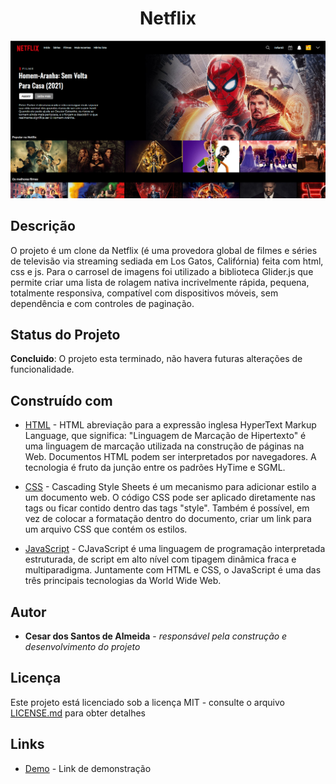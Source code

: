 <h1 align="center"> Netflix </h1>

<div align="center">
    <img src="DOC/resultado.png" alt="imagem-site" width="600" height="auto">
</div>

## Descrição

O projeto é um clone  da Netflix (é uma provedora global de filmes e séries de televisão via streaming sediada em Los Gatos, Califórnia) feita com html, css e js. Para o carrosel de imagens foi utilizado a biblioteca Glider.js que permite criar uma lista de rolagem nativa incrivelmente rápida, pequena, totalmente responsiva, compatível com dispositivos móveis, sem dependência e com controles de paginação.

## Status do Projeto

**Concluido**: O projeto esta terminado, não havera futuras alterações de funcionalidade.

## Construído com

* [HTML](https://www.w3schools.com/html/) - HTML abreviação para a expressão inglesa HyperText Markup Language, que significa: "Linguagem de Marcação de Hipertexto" é uma linguagem de marcação utilizada na construção de páginas na Web. Documentos HTML podem ser interpretados por navegadores. A tecnologia é fruto da junção entre os padrões HyTime e SGML.

* [CSS](https://www.w3schools.com/css/default.asp) - Cascading Style Sheets é um mecanismo para adicionar estilo a um documento web. O código CSS pode ser aplicado diretamente nas tags ou ficar contido dentro das tags "style". Também é possível, em vez de colocar a formatação dentro do documento, criar um link para um arquivo CSS que contém os estilos.

* [JavaScript](https://developer.mozilla.org/pt-BR/docs/Web/JavaScript) - CJavaScript é uma linguagem de programação interpretada estruturada, de script em alto nível com tipagem dinâmica fraca e multiparadigma. Juntamente com HTML e CSS, o JavaScript é uma das três principais tecnologias da World Wide Web.


## Autor

* **Cesar dos Santos de Almeida** - *responsável pela construção e desenvolvimento do projeto*

## Licença

Este projeto está licenciado sob a licença MIT - consulte o arquivo [LICENSE.md](LICENSE.md) para obter detalhes


## Links

* [Demo](https://emanuellyfernandes.github.io/Netflix_clone/) - Link de demonstração






